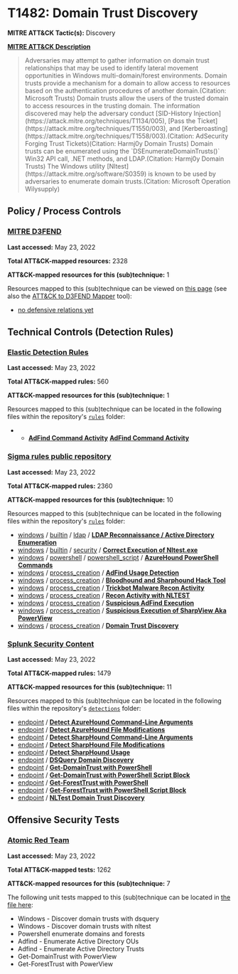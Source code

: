 # T1482: Domain Trust Discovery
**MITRE ATT&CK Tactic(s):** Discovery

**[MITRE ATT&CK Description](https://attack.mitre.org/techniques/T1482)**
<blockquote>Adversaries may attempt to gather information on domain trust relationships that may be used to identify lateral movement opportunities in Windows multi-domain/forest environments. Domain trusts provide a mechanism for a domain to allow access to resources based on the authentication procedures of another domain.(Citation: Microsoft Trusts) Domain trusts allow the users of the trusted domain to access resources in the trusting domain. The information discovered may help the adversary conduct [SID-History Injection](https://attack.mitre.org/techniques/T1134/005), [Pass the Ticket](https://attack.mitre.org/techniques/T1550/003), and [Kerberoasting](https://attack.mitre.org/techniques/T1558/003).(Citation: AdSecurity Forging Trust Tickets)(Citation: Harmj0y Domain Trusts) Domain trusts can be enumerated using the `DSEnumerateDomainTrusts()` Win32 API call, .NET methods, and LDAP.(Citation: Harmj0y Domain Trusts) The Windows utility [Nltest](https://attack.mitre.org/software/S0359) is known to be used by adversaries to enumerate domain trusts.(Citation: Microsoft Operation Wilysupply)</blockquote>

## Policy / Process Controls
### [MITRE D3FEND](https://d3fend.mitre.org/)
**Last accessed:** May 23, 2022

**Total ATT&CK-mapped resources:** 2328

**ATT&CK-mapped resources for this (sub)technique:** 1

Resources mapped to this (sub)technique can be viewed on [this page](https://d3fend.mitre.org/) (see also the [ATT&CK to D3FEND Mapper](https://d3fend.mitre.org/tools/attack-mapper) tool):

* [no defensive relations yet](https://d3fend.mitre.org/technique/d3f:nodefensiverelationsyet)

## Technical Controls (Detection Rules)
### [Elastic Detection Rules](https://github.com/elastic/detection-rules)
**Last accessed:** May 23, 2022

**Total ATT&CK-mapped rules:** 560

**ATT&CK-mapped resources for this (sub)technique:** 1

Resources mapped to this (sub)technique can be located in the following files within the repository's <code>[rules](https://github.com/elastic/detection-rules/tree/main/rules)</code> folder:

* * **[AdFind Command Activity](https://github.com/elastic/detection-rules/blob/main/rules/windows/discovery_adfind_command_activity.toml)**
**[AdFind Command Activity](https://github.com/elastic/detection-rules/blob/main/rules/windows/discovery_adfind_command_activity.toml)**

### [Sigma rules public repository](https://github.com/SigmaHQ/sigma)
**Last accessed:** May 23, 2022

**Total ATT&CK-mapped rules:** 2360

**ATT&CK-mapped resources for this (sub)technique:** 10

Resources mapped to this (sub)technique can be located in the following files within the repository's <code>[rules](https://github.com/SigmaHQ/sigma/tree/master/rules)</code> folder:

* [windows](https://github.com/SigmaHQ/sigma/tree/master/rules/windows/) / [builtin](https://github.com/SigmaHQ/sigma/tree/master/rules/windows/builtin/) / [ldap](https://github.com/SigmaHQ/sigma/tree/master/rules/windows/builtin/ldap/) / **[LDAP Reconnaissance / Active Directory Enumeration](https://github.com/SigmaHQ/sigma/blob/master/rules/windows/builtin/ldap/win_ldap_recon.yml)**
* [windows](https://github.com/SigmaHQ/sigma/tree/master/rules/windows/) / [builtin](https://github.com/SigmaHQ/sigma/tree/master/rules/windows/builtin/) / [security](https://github.com/SigmaHQ/sigma/tree/master/rules/windows/builtin/security/) / **[Correct Execution of Nltest.exe](https://github.com/SigmaHQ/sigma/blob/master/rules/windows/builtin/security/win_lolbas_execution_of_nltest.yml)**
* [windows](https://github.com/SigmaHQ/sigma/tree/master/rules/windows/) / [powershell](https://github.com/SigmaHQ/sigma/tree/master/rules/windows/powershell/) / [powershell_script](https://github.com/SigmaHQ/sigma/tree/master/rules/windows/powershell/powershell_script/) / **[AzureHound PowerShell Commands](https://github.com/SigmaHQ/sigma/blob/master/rules/windows/powershell/powershell_script/posh_ps_azurehound_commands.yml)**
* [windows](https://github.com/SigmaHQ/sigma/tree/master/rules/windows/) / [process_creation](https://github.com/SigmaHQ/sigma/tree/master/rules/windows/process_creation/) / **[AdFind Usage Detection](https://github.com/SigmaHQ/sigma/blob/master/rules/windows/process_creation/proc_creation_win_ad_find_discovery.yml)**
* [windows](https://github.com/SigmaHQ/sigma/tree/master/rules/windows/) / [process_creation](https://github.com/SigmaHQ/sigma/tree/master/rules/windows/process_creation/) / **[Bloodhound and Sharphound Hack Tool](https://github.com/SigmaHQ/sigma/blob/master/rules/windows/process_creation/proc_creation_win_hack_bloodhound.yml)**
* [windows](https://github.com/SigmaHQ/sigma/tree/master/rules/windows/) / [process_creation](https://github.com/SigmaHQ/sigma/tree/master/rules/windows/process_creation/) / **[Trickbot Malware Recon Activity](https://github.com/SigmaHQ/sigma/blob/master/rules/windows/process_creation/proc_creation_win_malware_trickbot_recon_activity.yml)**
* [windows](https://github.com/SigmaHQ/sigma/tree/master/rules/windows/) / [process_creation](https://github.com/SigmaHQ/sigma/tree/master/rules/windows/process_creation/) / **[Recon Activity with NLTEST](https://github.com/SigmaHQ/sigma/blob/master/rules/windows/process_creation/proc_creation_win_nltest_recon.yml)**
* [windows](https://github.com/SigmaHQ/sigma/tree/master/rules/windows/) / [process_creation](https://github.com/SigmaHQ/sigma/tree/master/rules/windows/process_creation/) / **[Suspicious AdFind Execution](https://github.com/SigmaHQ/sigma/blob/master/rules/windows/process_creation/proc_creation_win_susp_adfind.yml)**
* [windows](https://github.com/SigmaHQ/sigma/tree/master/rules/windows/) / [process_creation](https://github.com/SigmaHQ/sigma/tree/master/rules/windows/process_creation/) / **[Suspicious Execution of SharpView Aka PowerView](https://github.com/SigmaHQ/sigma/blob/master/rules/windows/process_creation/proc_creation_win_susp_sharpview.yml)**
* [windows](https://github.com/SigmaHQ/sigma/tree/master/rules/windows/) / [process_creation](https://github.com/SigmaHQ/sigma/tree/master/rules/windows/process_creation/) / **[Domain Trust Discovery](https://github.com/SigmaHQ/sigma/blob/master/rules/windows/process_creation/proc_creation_win_trust_discovery.yml)**

### [Splunk Security Content](https://github.com/splunk/security_content)
**Last accessed:** May 23, 2022

**Total ATT&CK-mapped rules:** 1479

**ATT&CK-mapped resources for this (sub)technique:** 11

Resources mapped to this (sub)technique can be located in the following files within the repository's <code>[detections](https://github.com/splunk/security_content/tree/develop/detections)</code> folder:

* [endpoint](https://github.com/splunk/security_content/tree/develop/detections/endpoint/) / **[Detect AzureHound Command-Line Arguments](https://github.com/splunk/security_content/blob/develop/detections/endpoint/detect_azurehound_command_line_arguments.yml)**
* [endpoint](https://github.com/splunk/security_content/tree/develop/detections/endpoint/) / **[Detect AzureHound File Modifications](https://github.com/splunk/security_content/blob/develop/detections/endpoint/detect_azurehound_file_modifications.yml)**
* [endpoint](https://github.com/splunk/security_content/tree/develop/detections/endpoint/) / **[Detect SharpHound Command-Line Arguments](https://github.com/splunk/security_content/blob/develop/detections/endpoint/detect_sharphound_command_line_arguments.yml)**
* [endpoint](https://github.com/splunk/security_content/tree/develop/detections/endpoint/) / **[Detect SharpHound File Modifications](https://github.com/splunk/security_content/blob/develop/detections/endpoint/detect_sharphound_file_modifications.yml)**
* [endpoint](https://github.com/splunk/security_content/tree/develop/detections/endpoint/) / **[Detect SharpHound Usage](https://github.com/splunk/security_content/blob/develop/detections/endpoint/detect_sharphound_usage.yml)**
* [endpoint](https://github.com/splunk/security_content/tree/develop/detections/endpoint/) / **[DSQuery Domain Discovery](https://github.com/splunk/security_content/blob/develop/detections/endpoint/dsquery_domain_discovery.yml)**
* [endpoint](https://github.com/splunk/security_content/tree/develop/detections/endpoint/) / **[Get-DomainTrust with PowerShell](https://github.com/splunk/security_content/blob/develop/detections/endpoint/get_domaintrust_with_powershell.yml)**
* [endpoint](https://github.com/splunk/security_content/tree/develop/detections/endpoint/) / **[Get-DomainTrust with PowerShell Script Block](https://github.com/splunk/security_content/blob/develop/detections/endpoint/get_domaintrust_with_powershell_script_block.yml)**
* [endpoint](https://github.com/splunk/security_content/tree/develop/detections/endpoint/) / **[Get-ForestTrust with PowerShell](https://github.com/splunk/security_content/blob/develop/detections/endpoint/get_foresttrust_with_powershell.yml)**
* [endpoint](https://github.com/splunk/security_content/tree/develop/detections/endpoint/) / **[Get-ForestTrust with PowerShell Script Block](https://github.com/splunk/security_content/blob/develop/detections/endpoint/get_foresttrust_with_powershell_script_block.yml)**
* [endpoint](https://github.com/splunk/security_content/tree/develop/detections/endpoint/) / **[NLTest Domain Trust Discovery](https://github.com/splunk/security_content/blob/develop/detections/endpoint/nltest_domain_trust_discovery.yml)**


## Offensive Security Tests
### [Atomic Red Team](https://github.com/redcanaryco/atomic-red-team)
**Last accessed:** May 23, 2022

**Total ATT&CK-mapped tests:** 1262

**ATT&CK-mapped resources for this (sub)technique:** 7

The following unit tests mapped to this (sub)technique can be located in [the file here](https://github.com/redcanaryco/atomic-red-team/tree/master/atomics/T1482/T1482.yaml):

* Windows - Discover domain trusts with dsquery
* Windows - Discover domain trusts with nltest
* Powershell enumerate domains and forests
* Adfind - Enumerate Active Directory OUs
* Adfind - Enumerate Active Directory Trusts
* Get-DomainTrust with PowerView
* Get-ForestTrust with PowerView

